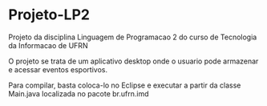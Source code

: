 # Projeto-LP2

Projeto da disciplina Linguagem de Programacao 2 do curso de Tecnologia da Informacao de UFRN

O projeto se trata de um aplicativo desktop onde o usuario pode armazenar e acessar eventos esportivos.

Para compilar, basta coloca-lo no Eclipse e executar a partir da classe Main.java localizada no pacote br.ufrn.imd
